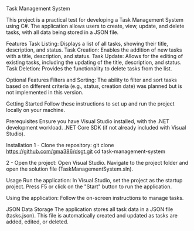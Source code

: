 Task Management System

This project is a practical test for developing a Task Management System using C#. The application allows users to create, view, update, and delete tasks, with all data being stored in a JSON file.

Features
Task Listing: Displays a list of all tasks, showing their title, description, and status.
Task Creation: Enables the addition of new tasks with a title, description, and status.
Task Update: Allows for the editing of existing tasks, including the updating of the title, description, and status.
Task Deletion: Provides the functionality to delete tasks from the list.


Optional Features
Filters and Sorting: The ability to filter and sort tasks based on different criteria (e.g., status, creation date) was planned but is not implemented in this version.

Getting Started
Follow these instructions to set up and run the project locally on your machine.

Prerequisites
Ensure you have Visual Studio installed, with the .NET development workload.
.NET Core SDK (if not already included with Visual Studio).

Installation
1 - Clone the repository:
git clone https://github.com/gma386/dsgt.git
cd task-management-system

2 - Open the project:
Open Visual Studio.
Navigate to the project folder and open the solution file (TaskManagementSystem.sln).

Usage
Run the application:
In Visual Studio, set the project as the startup project.
Press F5 or click on the "Start" button to run the application.

Using the application:
Follow the on-screen instructions to manage tasks.

JSON Data Storage
The application stores all task data in a JSON file (tasks.json). This file is automatically created and updated as tasks are added, edited, or deleted.
